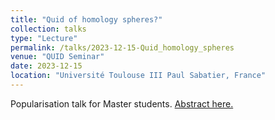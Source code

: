 ```yaml
---
title: "Quid of homology spheres?"
collection: talks
type: "Lecture"
permalink: /talks/2023-12-15-Quid_homology_spheres
venue: "QUID Seminar"
date: 2023-12-15
location: "Université Toulouse III Paul Sabatier, France"
---
```


Popularisation talk for Master students. [Abstract here.](https://indico.math.cnrs.fr/event/10951/)
